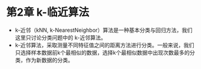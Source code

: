 # 第2章 k-临近算法
- k-近邻（kNN, k-NearestNeighbor）算法是一种基本分类与回归方法，我们这里只讨论分类问题中的 k-近邻算法。
- k-近邻算法，采取测量不同特征值之间的距离方法进行分类。一般来说，我们只选择样本数据前k个最相似的数据，选择k个最相似数据中出现次数最多的分类，作为新数据的分类。

